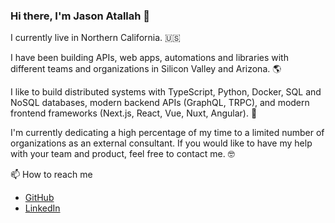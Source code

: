 ### Hi there, I'm Jason Atallah 👋

I currently live in Northern California. 🇺🇸

I have been building APIs, web apps, automations and libraries with different teams and organizations in Silicon Valley and Arizona. 🌎

I like to build distributed systems with TypeScript, Python, Docker, SQL and NoSQL databases, modern backend APIs (GraphQL, TRPC), and modern frontend frameworks (Next.js, React, Vue, Nuxt, Angular). 🤖

I'm currently dedicating a high percentage of my time to a limited number of organizations as an external consultant. If you would like to have my help with your team and product, feel free to contact me. 🤓

📫 How to reach me
- [GitHub](https://github.com/JasonAtallah)
- [LinkedIn](https://www.linkedin.com/in/jasonatallah/)
